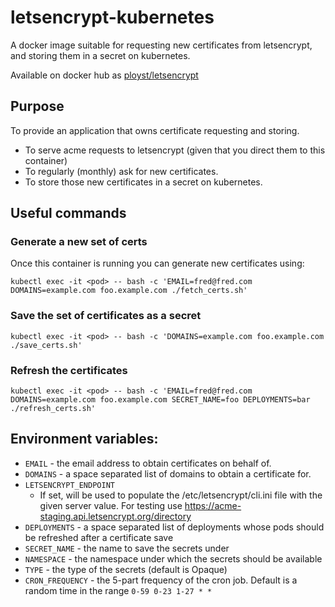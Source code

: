 # letsencrypt-kubernetes

A docker image suitable for requesting new certificates from letsencrypt,
and storing them in a secret on kubernetes.

Available on docker hub as [ployst/letsencrypt](https://hub.docker.com/r/ployst/letsencrypt)

## Purpose

To provide an application that owns certificate requesting and storing.

 - To serve acme requests to letsencrypt (given that you direct them to this
   container)
 - To regularly (monthly) ask for new certificates.
 - To store those new certificates in a secret on kubernetes.

## Useful commands

### Generate a new set of certs

Once this container is running you can generate new certificates using:

```
kubectl exec -it <pod> -- bash -c 'EMAIL=fred@fred.com DOMAINS=example.com foo.example.com ./fetch_certs.sh'
```

### Save the set of certificates as a secret

```
kubectl exec -it <pod> -- bash -c 'DOMAINS=example.com foo.example.com ./save_certs.sh'
```

### Refresh the certificates

```
kubectl exec -it <pod> -- bash -c 'EMAIL=fred@fred.com DOMAINS=example.com foo.example.com SECRET_NAME=foo DEPLOYMENTS=bar ./refresh_certs.sh'
```

## Environment variables:

 - `EMAIL` - the email address to obtain certificates on behalf of.
 - `DOMAINS` - a space separated list of domains to obtain a certificate for.
 - `LETSENCRYPT_ENDPOINT`
   - If set, will be used to populate the /etc/letsencrypt/cli.ini file with
     the given server value. For testing use
     https://acme-staging.api.letsencrypt.org/directory
 - `DEPLOYMENTS` - a space separated list of deployments whose pods should be
   refreshed after a certificate save
 - `SECRET_NAME` - the name to save the secrets under
 - `NAMESPACE` - the namespace under which the secrets should be available
 - `TYPE` - the type of the secrets (default is Opaque)
 - `CRON_FREQUENCY` - the 5-part frequency of the cron job. Default is a random
   time in the range `0-59 0-23 1-27 * *`
